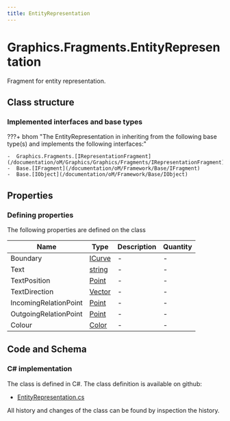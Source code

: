 ```yaml
---
title: EntityRepresentation
---
```


# Graphics.Fragments.EntityRepresentation

Fragment for entity representation.

## Class structure

### Implemented interfaces and base types

???+ bhom "The EntityRepresentation in inheriting from the following base type(s) and implements the following interfaces:"

    -  Graphics.Fragments.[IRepresentationFragment](/documentation/oM/Graphics/Graphics/Fragments/IRepresentationFragment)
    -  Base.[IFragment](/documentation/oM/Framework/Base/IFragment)
    -  Base.[IObject](/documentation/oM/Framework/Base/IObject)


## Properties



### Defining properties

The following properties are defined on the class

| Name             | Type             | Description      | Quantity         |
|------------------|------------------|------------------|------------------|
| Boundary | [ICurve](/documentation/oM/Dimensional/Geometry/ICurve) | - | - |
| Text | [string](https://learn.microsoft.com/en-us/dotnet/api/System.String?view=netstandard-2.0) | - | - |
| TextPosition | [Point](/documentation/oM/Dimensional/Geometry/Point) | - | - |
| TextDirection | [Vector](/documentation/oM/Dimensional/Geometry/Vector) | - | - |
| IncomingRelationPoint | [Point](/documentation/oM/Dimensional/Geometry/Point) | - | - |
| OutgoingRelationPoint | [Point](/documentation/oM/Dimensional/Geometry/Point) | - | - |
| Colour | [Color](https://learn.microsoft.com/en-us/dotnet/api/System.Drawing.Color?view=netstandard-2.0) | - | - |


## Code and Schema

### C# implementation

The class is defined in C#. The class definition is available on github:

- [EntityRepresentation.cs](https://github.com/BHoM/BHoM/blob/develop/Graphics_oM/Fragments\EntityRepresentation.cs)

All history and changes of the class can be found by inspection the history.
